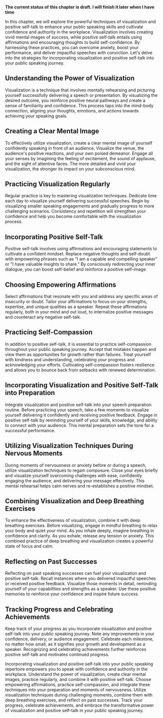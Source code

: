 **The current status of this chapter is draft. I will finish it later when I have time**

In this chapter, we will explore the powerful techniques of visualization and positive self-talk to enhance your public speaking skills and cultivate confidence and authority in the workplace. Visualization involves creating vivid mental images of success, while positive self-talk entails using affirmations and encouraging thoughts to build self-confidence. By harnessing these practices, you can overcome anxiety, boost your performance, and deliver impactful speeches with conviction. Let's delve into the strategies for incorporating visualization and positive self-talk into your public speaking journey.

Understanding the Power of Visualization
----------------------------------------

Visualization is a technique that involves mentally rehearsing and picturing yourself successfully delivering a speech or presentation. By visualizing the desired outcome, you reinforce positive neural pathways and create a sense of familiarity and confidence. This process taps into the mind-body connection, aligning your thoughts, emotions, and actions towards achieving your speaking goals.

Creating a Clear Mental Image
-----------------------------

To effectively utilize visualization, create a clear mental image of yourself confidently speaking in front of an audience. Visualize the venue, the audience's positive reactions, and your own poised demeanor. Engage all your senses by imagining the feeling of excitement, the sound of applause, and the sight of attentive faces. The more detailed and vivid your visualization, the stronger its impact on your subconscious mind.

Practicing Visualization Regularly
----------------------------------

Regular practice is key to mastering visualization techniques. Dedicate time each day to visualize yourself delivering successful speeches. Begin by visualizing smaller speaking engagements and gradually progress to more challenging scenarios. Consistency and repetition will strengthen your confidence and help you become comfortable with the visualization process.

Incorporating Positive Self-Talk
--------------------------------

Positive self-talk involves using affirmations and encouraging statements to cultivate a confident mindset. Replace negative thoughts and self-doubt with empowering phrases such as "I am a capable and compelling speaker" or "I have valuable insights to share." By consciously redirecting your inner dialogue, you can boost self-belief and reinforce a positive self-image.

Choosing Empowering Affirmations
--------------------------------

Select affirmations that resonate with you and address any specific areas of insecurity or doubt. Tailor your affirmations to focus on your strengths, expertise, and unique qualities as a speaker. Repeat these affirmations regularly, both in your mind and out loud, to internalize positive messages and counteract any negative self-talk.

Practicing Self-Compassion
--------------------------

In addition to positive self-talk, it is essential to practice self-compassion throughout your public speaking journey. Accept that mistakes happen and view them as opportunities for growth rather than failures. Treat yourself with kindness and understanding, celebrating your progress and acknowledging your efforts. Cultivating self-compassion fosters resilience and allows you to bounce back from setbacks with renewed determination.

Incorporating Visualization and Positive Self-Talk into Preparation
-------------------------------------------------------------------

Integrate visualization and positive self-talk into your speech preparation routine. Before practicing your speech, take a few moments to visualize yourself delivering it confidently and receiving positive feedback. Engage in positive self-talk by reminding yourself of your skills, knowledge, and ability to connect with your audience. This mental preparation sets the tone for a successful performance.

Utilizing Visualization Techniques During Nervous Moments
---------------------------------------------------------

During moments of nervousness or anxiety before or during a speech, utilize visualization techniques to regain composure. Close your eyes briefly and visualize yourself overcoming challenges with ease, confidently engaging the audience, and delivering your message effectively. This mental rehearsal helps calm nerves and re-establishes a positive mindset.

Combining Visualization and Deep Breathing Exercises
----------------------------------------------------

To enhance the effectiveness of visualization, combine it with deep breathing exercises. Before visualizing, engage in mindful breathing to relax your body and quiet your mind. As you inhale deeply, imagine breathing in confidence and clarity. As you exhale, release any tension or anxiety. This combined practice of deep breathing and visualization creates a powerful state of focus and calm.

Reflecting on Past Successes
----------------------------

Reflecting on past speaking successes can fuel your visualization and positive self-talk. Recall instances where you delivered impactful speeches or received positive feedback. Visualize those moments in detail, reminding yourself of your capabilities and strengths as a speaker. Use these positive memories to reinforce your confidence and inspire future success.

Tracking Progress and Celebrating Achievements
----------------------------------------------

Keep track of your progress as you incorporate visualization and positive self-talk into your public speaking journey. Note any improvements in your confidence, delivery, or audience engagement. Celebrate each milestone, no matter how small, as it signifies your growth and development as a speaker. Recognizing and celebrating achievements further reinforces positive self-talk and motivates continued progress.

Incorporating visualization and positive self-talk into your public speaking repertoire empowers you to speak with confidence and authority in the workplace. Understand the power of visualization, create clear mental images, practice regularly, and combine it with positive self-talk. Choose empowering affirmations, practice self-compassion, and integrate these techniques into your preparation and moments of nervousness. Utilize visualization techniques during challenging moments, combine them with deep breathing exercises, and reflect on past successes. Track your progress, celebrate achievements, and embrace the transformative power of visualization and positive self-talk in your public speaking journey.
